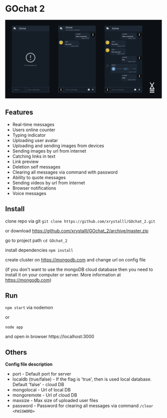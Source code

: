 # GOchat 2
![GOchat 2](/gochat2_screen.png)

## Features
- Real-time messages
- Users online counter
- Typing indicator
- Uploading user avatar
- Uploading and sending images from devices
- Sending images by url from internet
- Catching links in text
- Link preview
- Deletion self messages
- Clearing all messages via command with password
- Ability to quote messages
- Sending videos by url from internet
- Browser notifications
- Voice messages

## Install
clone repo via git
`git clone https://github.com/xrystalll/GOchat_2.git`

or download
https://github.com/xrystalll/GOchat_2/archive/master.zip

go to project path
`cd GOchat_2`

install dependencies
`npm install`

create cluster on https://mongodb.com and change url on config file

(if you don't want to use the mongoDB cloud database then you need to install it on your computer or server. More information at https://mongodb.com)

## Run
`npm start` via nodemon

or

`node app`

and open in browser https://localhost:3000

## Others
**Config file description**

- port - Default port for server
- localdb (true/false) - If the flag is 'true', then is used local database. Default 'false' - cloud DB
- mongolocal - Url of local DB
- mongoremote - Url of cloud DB
- maxsize - Max size of uploaded user files
- password - Password for clearing all messages via command `/clear <PASSWORD>`
